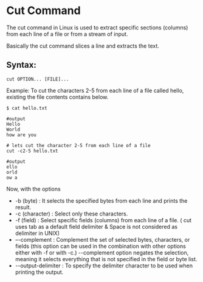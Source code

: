 # Cut Command

The cut command in Linux is used to extract specific sections (columns) from each line of a file or from a stream of input.

Basically the cut command slices a line and extracts the text.

## Syntax:

```
cut OPTION... [FILE]...
```

Example:
To cut the characters 2-5 from each line of a file called hello, existing the file contents contains below.

```
$ cat hello.txt

#output
Hello
World
how are you

```

```
# lets cut the character 2-5 from each line of a file
cut -c2-5 hello.txt

#output
ello
orld
ow a

```

Now, with the options 
-  -b (byte)        : It selects the specified bytes from each line and prints the result.
-  -c (character)   : Select only these characters.
-  -f (field)       : Select specific fields (columns) from each line of a file. ( cut uses tab as a default field delimiter & Space is not considered as delimiter in UNIX)
-  –-complement     : Complement the set of selected bytes, characters, or fields (this option can be used in the combination with other options either with -f or with -c.)
                    --complement option negates the selection, meaning it selects everything that is not specified in the field or byte list.
- --output-delimiter : To specify the delimiter character to be used when printing the output.
